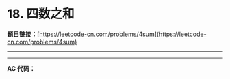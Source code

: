 # 18. 四数之和

**题目链接：**[https://leetcode-cn.com/problems/4sum](https://leetcode-cn.com/problems/4sum)

---

<Cards card="leetcode_18_4sum"></Cards>

---

**AC 代码：**

```java

```